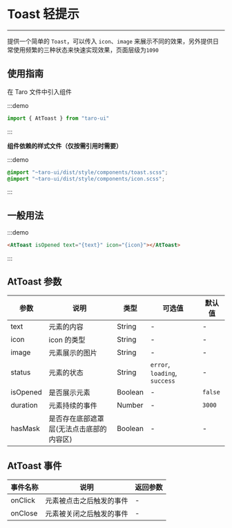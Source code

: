 # Toast 轻提示

---

提供一个简单的 `Toast`，可以传入 `icon`、`image` 来展示不同的效果，另外提供日常使用频繁的三种状态来快速实现效果，页面层级为`1090`

## 使用指南

在 Taro 文件中引入组件

:::demo
```js
import { AtToast } from "taro-ui"
```
:::

**组件依赖的样式文件（仅按需引用时需要）**

:::demo
```scss
@import "~taro-ui/dist/style/components/toast.scss";
@import "~taro-ui/dist/style/components/icon.scss";
```
:::

## 一般用法

:::demo

```html
<AtToast isOpened text="{text}" icon="{icon}"></AtToast>
```

:::

## AtToast 参数

| 参数     | 说明                                     | 类型    | 可选值                        | 默认值  |
| -------- | ---------------------------------------- | ------- | ----------------------------- | ------- |
| text     | 元素的内容                               | String  | -                             | -       |
| icon     | icon 的类型                              | String  | -                             | -       |
| image    | 元素展示的图片                           | String  | -                             | -       |
| status   | 元素的状态                               | String  | `error`, `loading`, `success` | -       |
| isOpened | 是否展示元素                             | Boolean | -                             | `false` |
| duration | 元素持续的事件                           | Number  | -                             | `3000`  |
| hasMask  | 是否存在底部遮罩层(无法点击底部的内容区) | Boolean | -                             | -       |

## AtToast 事件

| 事件名称 | 说明                     | 返回参数 |
| -------- | ------------------------ | -------- |
| onClick  | 元素被点击之后触发的事件 | -        |
| onClose  | 元素被关闭之后触发的事件 | -        |
